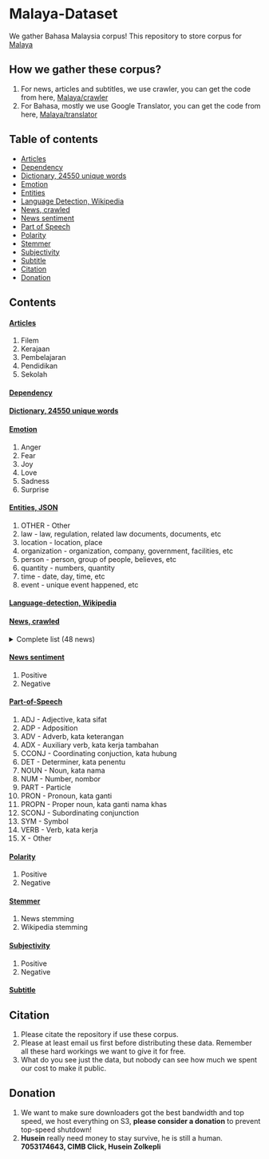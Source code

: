 # Malaya-Dataset

We gather Bahasa Malaysia corpus! This repository to store corpus for [Malaya](https://github.com/huseinzol05/Malaya)

## How we gather these corpus?

1. For news, articles and subtitles, we use crawler, you can get the code from here, [Malaya/crawler](https://github.com/huseinzol05/Malaya/tree/master/crawl)
2. For Bahasa, mostly we use Google Translator, you can get the code from here, [Malaya/translator](https://github.com/huseinzol05/Malaya/tree/master/translator)

## Table of contents
  * [Articles](https://github.com/huseinzol05/Malaya-Dataset#articles)
  * [Dependency](https://github.com/huseinzol05/Malaya-Dataset#dependency)
  * [Dictionary, 24550 unique words](https://github.com/huseinzol05/Malaya-Dataset#dictionary-24550-unique-words)
  * [Emotion](https://github.com/huseinzol05/Malaya-Dataset#emotion)
  * [Entities](https://github.com/huseinzol05/Malaya-Dataset#entities-json)
  * [Language Detection, Wikipedia](https://github.com/huseinzol05/Malaya-Dataset#language-detection-wikipedia)
  * [News, crawled](https://github.com/huseinzol05/Malaya-Dataset#news-crawled)
  * [News sentiment](https://github.com/huseinzol05/Malaya-Dataset#news-sentiment)
  * [Part of Speech](https://github.com/huseinzol05/Malaya-Dataset#part-of-speech)
  * [Polarity](https://github.com/huseinzol05/Malaya-Dataset#polarity)
  * [Stemmer](https://github.com/huseinzol05/Malaya-Dataset#stemmer)
  * [Subjectivity](https://github.com/huseinzol05/Malaya-Dataset#subjectivity)
  * [Subtitle](https://github.com/huseinzol05/Malaya-Dataset#subtitle)
  * [Citation](https://github.com/huseinzol05/Malaya-Dataset#citation)
  * [Donation](https://github.com/huseinzol05/Malaya-Dataset#donation)

## Contents

#### [Articles](articles)

1. Filem
2. Kerajaan
3. Pembelajaran
4. Pendidikan
5. Sekolah

#### [Dependency](dependency)

#### [Dictionary, 24550 unique words](dictionary)

#### [Emotion](emotion)

1. Anger
2. Fear
3. Joy
4. Love
5. Sadness
6. Surprise

#### [Entities, JSON](entities)

1. OTHER - Other
2. law - law, regulation, related law documents, documents, etc
3. location - location, place
4. organization - organization, company, government, facilities, etc
5. person - person, group of people, believes, etc
6. quantity - numbers, quantity
7. time - date, day, time, etc
8. event - unique event happened, etc

#### [Language-detection, Wikipedia](language-detection)

#### [News, crawled](news)

<details><summary>Complete list (48 news)</summary>

1. Cuti sekolah
2. isu 1MDB
3. isu agama
4. isu agong
5. isu agrikultur
6. isu air
7. isu anwar ibrahim
8. isu artis
9. isu astro
10. isu bahasa melayu
11. isu barisan nasional
12. isu cikgu
13. isu cukai
14. isu cyberjaya
15. isu dunia
16. isu ekonomi
17. isu gst
18. isu harakah
19. isu harga
20. isu icerd
21. isu imigren
22. isu kapitalis
23. isu kerajaan
24. isu kesihatan
25. isu kuala lumpur
26. isu lgbt
27. isu mahathir
28. isu makanan
29. isu minyak
30. isu isu najib razak
31. isu pelajar
32. isu pelakon
33. isu pembangkang
34. isu perkauman
35. isu permainan
36. isu pertanian
37. isu politik
38. isu rosmah
39. isu sabah
40. isu sarawak
41. isu sosial media
42. isu sultan melayu
43. isu teknologi
44. isu TM
45. isu ubat
46. isu wan azizah
47. peluang pekerjaan
48. perkahwinan

</details>

#### [News sentiment](news-sentiment)

1. Positive
2. Negative

#### [Part-of-Speech](part-of-speech)

1. ADJ - Adjective, kata sifat
2. ADP - Adposition
3. ADV - Adverb, kata keterangan
4. ADX - Auxiliary verb, kata kerja tambahan
5. CCONJ - Coordinating conjuction, kata hubung
6. DET - Determiner, kata penentu
7. NOUN - Noun, kata nama
8. NUM - Number, nombor
9. PART - Particle
10. PRON - Pronoun, kata ganti
11. PROPN - Proper noun, kata ganti nama khas
12. SCONJ - Subordinating conjunction
13. SYM - Symbol
14. VERB - Verb, kata kerja
15. X - Other

#### [Polarity](polarity)

1. Positive
2. Negative

#### [Stemmer](stemmer)

1. News stemming
2. Wikipedia stemming

#### [Subjectivity](subjectivity)

1. Positive
2. Negative

#### [Subtitle](subtitle)

## Citation

1. Please citate the repository if use these corpus.
2. Please at least email us first before distributing these data. Remember all these hard workings we want to give it for free.
3. What do you see just the data, but nobody can see how much we spent our cost to make it public.

## Donation

1. We want to make sure downloaders got the best bandwidth and top speed, we host everything on S3, **please consider a donation** to prevent top-speed shutdown!
2. **Husein** really need money to stay survive, he is still a human. **7053174643, CIMB Click, Husein Zolkepli**
